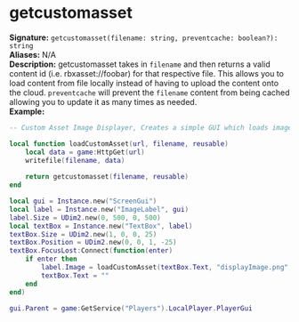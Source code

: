 # getcustomasset
**Signature:** `getcustomasset(filename: string, preventcache: boolean?): string` <br>
**Aliases:** N/A <br>
**Description:** getcustomasset takes in `filename` and then returns a valid content id (i.e. rbxasset://foobar) for that respective file. This allows you to load content from file locally instead of having to upload the content onto the cloud. `preventcache` will prevent the `filename` content from being cached allowing you to update it as many times as needed. <br>
**Example:**
```lua
-- Custom Asset Image Displayer, Creates a simple GUI which loads images from a URL inputted.

local function loadCustomAsset(url, filename, reusable)
    local data = game:HttpGet(url)
    writefile(filename, data)
    
    return getcustomasset(filename, reusable)
end

local gui = Instance.new("ScreenGui")
local label = Instance.new("ImageLabel", gui)
label.Size = UDim2.new(0, 500, 0, 500)
local textBox = Instance.new("TextBox", label)
textBox.Size = UDim2.new(1, 0, 0, 25)
textBox.Position = UDim2.new(0, 0, 1, -25)
textBox.FocusLost:Connect(function(enter)
    if enter then
        label.Image = loadCustomAsset(textBox.Text, "displayImage.png",true)
        textBox.Text = ""
    end
end)

gui.Parent = game:GetService("Players").LocalPlayer.PlayerGui
```
